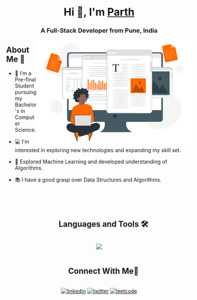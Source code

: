 <h1 align="center">Hi 👋, I'm <a href="[https://parth982.github.io/Me.io/](https://github.com/parth982)" target="blank">
Parth</a></h1>
<h3 align="center">A Full-Stack Developer from Pune, India</h3>
<a target="_blank" align="center">
  <img align="right" src="https://raw.githubusercontent.com/gabrlcj/gabrlcj/2aa161dfb942e25ec84396721837dfccc98e08f2/Illustration.svg" alt="Illustration" title="Illustration Storyset" width=420/>
</a>

## About Me 🚀

- 🌱 I’m a Pre-final Student pursuing my Bachelor's in Computer Science.

- 💻 I'm interested in exploring new technologies and expanding my skill set.

- 🤖 Explored Machine Learning and developed understanding of Algorithms.
  
- 📚 I have a good grasp over Data Structures and Algorithms. 

  <br/>
  <br/>
  
<div id="user-content-toc">
  <ul align="center">
    <h2 style="display: inline-block">Languages and Tools 🛠</h2>
  </ul>
</div>
<p align="center">
  <a href="https://skillicons.dev">
    <img src="https://skillicons.dev/icons?i=git,css,express,react,nodejs,github,html,idea,java,js,linux,md,materialui,mongodb,mysql,nextjs,nodejs,postman,py,react,tailwind,ts,vscode&perline=14" />
  </a>
</p>

<div id="user-content-toc">
  <ul align="center">
    <h2 style="display: inline-block">Connect With Me🤝</h2>
  </ul>
</div>

<div align="center">
  <a href="https://www.linkedin.com/in/parth-ghatge-173b22222/" target="blank"><img align="center" src="https://raw.githubusercontent.com/rahuldkjain/github-profile-readme-generator/master/src/images/icons/Social/linked-in-alt.svg" alt="linkedin" height="30" width="40" /></a>
  <a href="https://twitter.com/parth_982_" target="blank"><img align="center" src="https://raw.githubusercontent.com/rahuldkjain/github-profile-readme-generator/master/src/images/icons/Social/twitter.svg" alt="twitter" height="30" width="40"  /></a>
  <a href="https://leetcode.com/parth982/" target="blank"><img align="center" src="https://raw.githubusercontent.com/rahuldkjain/github-profile-readme-generator/master/src/images/icons/Social/leet-code.svg" alt="leetcode" height="30" width="40" /></a>
</div>
